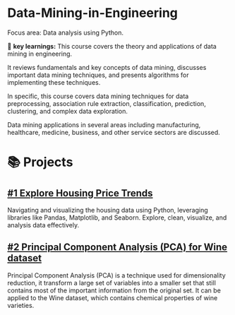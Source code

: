 # Data-Mining-in-Engineering

Focus area: Data analysis using Python.

🔑 **key learnings:**
This course covers the theory and applications of data mining in
engineering.

It reviews fundamentals and key concepts of data
mining, discusses important data mining techniques, and presents
algorithms for implementing these techniques. 

In specific, this course covers data mining techniques for data preprocessing, association rule
extraction, classification, prediction, clustering, and complex data
exploration. 

Data mining applications in several areas including
manufacturing, healthcare, medicine, business, and other service
sectors are discussed.

# 📚 Projects

## [#1 Explore Housing Price Trends](https://github.com/yvt-ee/Data-Mining-in-Engineering/blob/main/%231%20Explore%20Housing%20Market.ipynb)

Navigating and visualizing the housing data using Python, leveraging libraries like Pandas, Matplotlib, and Seaborn. Explore, clean, visualize, and analysis data effectively.


## [#2 Principal Component Analysis (PCA) for Wine dataset](https://github.com/yvt-ee/Data-Mining-in-Engineering/blob/main/%232%20PCA%20for%20Wine%20dataset.ipynb)
Principal Component Analysis (PCA) is a technique used for dimensionality reduction, it transform a large set of variables into a smaller set that still contains most of the important information from the original set. It can be applied to the Wine dataset, which contains chemical properties of wine varieties.
